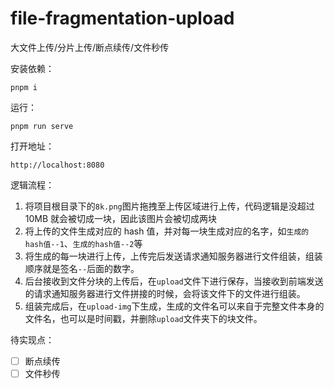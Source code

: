 # file-fragmentation-upload


大文件上传/分片上传/断点续传/文件秒传




安装依赖：
```shell
pnpm i
```

运行：
```shell
pnpm run serve
```

打开地址：
```text
http://localhost:8080
```

逻辑流程：
1. 将项目根目录下的`8k.png`图片拖拽至上传区域进行上传，代码逻辑是没超过 10MB 就会被切成一块，因此该图片会被切成两块
2. 将上传的文件生成对应的 hash 值，并对每一块生成对应的名字，如`生成的hash值--1`、`生成的hash值--2`等
3. 将生成的每一块进行上传，上传完后发送请求通知服务器进行文件组装，组装顺序就是签名`--`后面的数字。
4. 后台接收到文件分块的上传后，在`upload`文件下进行保存，当接收到前端发送的请求通知服务器进行文件拼接的时候，会将该文件下的文件进行组装。
5. 组装完成后，在`upload-img`下生成，生成的文件名可以来自于完整文件本身的文件名，也可以是时间戳，并删除`upload`文件夹下的块文件。

待实现点：
- [ ] 断点续传
- [ ] 文件秒传